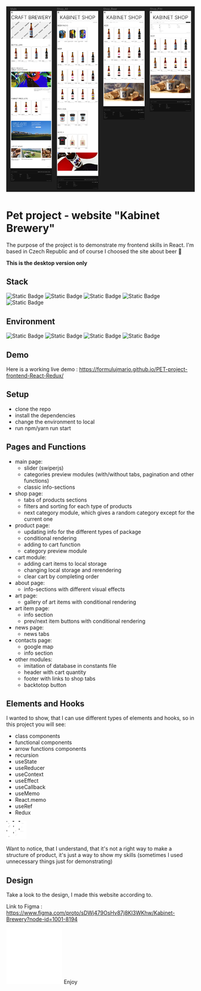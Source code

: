 # ![preview](/public/pics/preview.png)

# Pet project - website "Kabinet Brewery"
The purpose of the project is to demonstrate my frontend skills in React. I'm based in Czech Republic and of course I choosed the site about beer :beer:

**This is the desktop version only**

## Stack
![Static Badge](https://img.shields.io/badge/React-18.2.0-1C5D35)
![Static Badge](https://img.shields.io/badge/JS-EAD51A)
![Static Badge](https://img.shields.io/badge/CSS-242524)
![Static Badge](https://img.shields.io/badge/HTML-D1AA73)
![Static Badge](https://img.shields.io/badge/Redux-B90001)

 ## Environment
![Static Badge](https://img.shields.io/badge/VSCode-242524)
![Static Badge](https://img.shields.io/badge/npm-9.8.1-B90001)
![Static Badge](https://img.shields.io/badge/Git-2005CE)
![Static Badge](https://img.shields.io/badge/webPack-5.89.0-D1AA73)

## Demo
 Here is a working live demo :  https://formulujmario.github.io/PET-project-frontend-React-Redux/

## Setup
* clone the repo
* install the dependencies
* change the environment to local
* run npm/yarn run start 

## Pages and Functions
* main page:
    + slider (swiperjs)
    + categories preview modules (with/without tabs, pagination and other functions)
    + classic info-sections
* shop page:
    + tabs of products sections
    + filters and sorting for each type of products
    + next category module, which gives a random category except for the current one
* product page:
    + updating info for the different types of package
    + conditional rendering
    + adding to cart function
    + category preview module
* cart module:
    + adding cart items to local storage
    + changing local storage and rerendering
    + clear cart by completing order
* about page:
    + info-sections with different visual effects
* art page:
    + gallery of art items with conditional rendering
* art item page:
    + info section
    + prev/next item buttons with conditional rendering
* news page:
    + news tabs
* contacts page:
    + google map
    + info section
* other modules:
    + imitation of database in constants file
    + header with cart quantity
    + footer with links to shop tabs
    + backtotop button

## Elements and Hooks
I wanted to show, that I can use different types of elements and hooks, so in this project you will see:
* class components
* functional components
* arrow functions components
* recursion
* useState
* useReducer
* useContext
* useEffect
* useCallback
* useMemo
* React.memo
* useRef
* Redux

![beeranimation](/public/pics/animatedlogo.gif)

Want to notice, that I understand, that it's not a right way to make a structure of product, it's just a way to show my skills (sometimes I used unnecessary things just for demonstrating)

## Design

Take a look to the design, I made this website according to.

Link to Figma : https://www.figma.com/proto/sDWj479OsHv87j8Kl3WKhw/Kabinet-Brewery?node-id=1001-8194

![beeranimation](/public/pics/BeerAnimation.gif) Enjoy